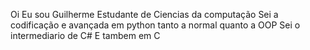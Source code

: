 Oi
Eu sou Guilherme
Estudante de Ciencias da computação
Sei a codificação e avançada em python tanto a normal quanto a OOP
Sei o intermediario de C# 
E tambem em C

<!---
emanuelcesar78/emanuelcesar78 is a ✨ special ✨ repository because its `README.md` (this file) appears on your GitHub profile.
You can click the Preview link to take a look at your changes.
--->
